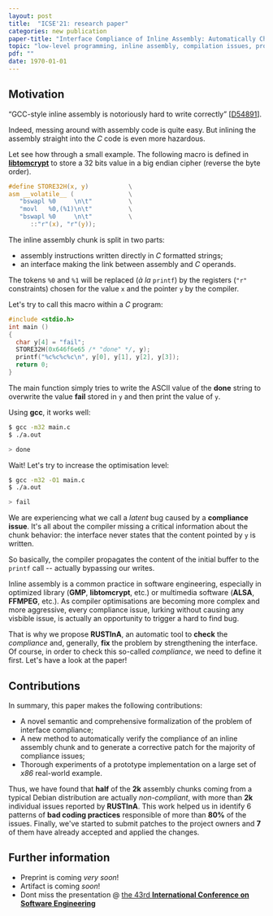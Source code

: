 ```yaml
---
layout: post
title:  "ICSE'21: research paper"
categories: new publication
paper-title: "Interface Compliance of Inline Assembly: Automatically Check, Patch and Refine"
topic: "low-level programming, inline assembly, compilation issues, program analysis"
pdf: ""
date: 1970-01-01
---
```


## Motivation

“GCC-style inline assembly is notoriously hard to write correctly”
[[D54891](https://reviews.llvm.org/D54891)].

Indeed, messing around with assembly code is quite easy.
But inlining the assembly straight into the *C* code is even more hazardous.

Let see how through a small example.
The following macro is defined in
[**libtomcrypt**](https://github.com/libtom/libtomcrypt)
to store a 32 bits value in a big endian cipher (reverse the byte order).

```c
#define STORE32H(x, y)           \
asm __volatile__ (               \
   "bswapl %0     \n\t"          \
   "movl   %0,(%1)\n\t"          \
   "bswapl %0     \n\t"          \
      ::"r"(x), "r"(y));
```

The inline assembly chunk is split in two parts:
- assembly instructions written directly in *C* formatted strings;
- an interface making the link between assembly and *C* operands.

The tokens ```%0``` and ```%1``` will be replaced (*à la* ```printf```)
by the registers (```"r"``` constraints) chosen for the value ```x``` and
the pointer ```y``` by the compiler.

Let's try to call this macro within a *C* program:

```c
#include <stdio.h>
int main ()
{
  char y[4] = "fail";
  STORE32H(0x646f6e65 /* "done" */, y);
  printf("%c%c%c%c\n", y[0], y[1], y[2], y[3]);
  return 0;
}
```

The main function simply tries to write the ASCII value of the **done** string
to overwrite the value **fail** stored in ```y``` and then print the value of ```y```.

Using **gcc**, it works well:
```bash
$ gcc -m32 main.c
$ ./a.out

> done
```

Wait! Let's try to increase the optimisation level:
```bash
$ gcc -m32 -O1 main.c
$ ./a.out

> fail
```

We are experiencing what we call a *latent* bug caused by a
**compliance issue**.
It's all about the compiler missing
a critical information about the chunk behavior: the interface never states that
the content pointed by ```y``` is written.

So basically, the compiler propagates the content of
the initial buffer to the ```printf``` call -- actually bypassing our writes.


Inline assembly is a common practice in software engineering, especially
in optimized library (**GMP**, **libtomcrypt**, etc.) or multimedia software
(**ALSA**, **FFMPEG**, etc.). As compiler optimisations are becoming more
complex and more aggressive, every compliance issue, lurking
without causing any visbible issue, is actually an opportunity to trigger a hard to find
bug.

That is why we propose **RUSTInA**, an automatic tool to **check** the
*compliance* and, generally, **fix** the problem by strengthening the interface.
Of course, in order to check this so-called *compliance*, we need to
define it first. Let's have a look at the paper!

## Contributions

In summary, this paper makes the following contributions:
- A novel semantic and comprehensive formalization of the problem of
interface compliance;
- A new method to automatically verify the compliance of an inline assembly
chunk and to generate a corrective patch for the majority of compliance
issues;
- Thorough experiments of a prototype implementation on a large set
of *x86* real-world example.


Thus, we have found that **half** of the **2k** assembly chunks coming from
a typical Debian distribution are actually *non-compliant*, with more than
**2k** individual issues reported by **RUSTInA**. This work helped us in
identify 6 patterns of **bad coding practices** responsible of more than
**80%** of the issues. Finally, we've started to submit patches to
the project owners and **7** of them have already accepted and applied
the changes.


## Further information

- Preprint is coming *very soon*!
- Artifact is coming *soon*!
- Dont miss the presentation @ [the 43rd **International Conference on Software Engineering**](https://conf.researchr.org/venue/icse-2021/icse-2021-VirutalVenue)